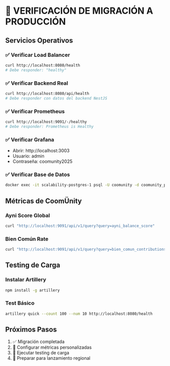 # 🚀 VERIFICACIÓN DE MIGRACIÓN A PRODUCCIÓN

## Servicios Operativos

### ✅ Verificar Load Balancer
```bash
curl http://localhost:8080/health
# Debe responder: "healthy"
```

### ✅ Verificar Backend Real
```bash
curl http://localhost:8080/api/health
# Debe responder con datos del backend NestJS
```

### ✅ Verificar Prometheus
```bash
curl http://localhost:9091/-/healthy
# Debe responder: Prometheus is Healthy
```

### ✅ Verificar Grafana
- Abrir: http://localhost:3003
- Usuario: admin
- Contraseña: coomunity2025

### ✅ Verificar Base de Datos
```bash
docker exec -it scalability-postgres-1 psql -U coomunity -d coomunity_production -c "SELECT version();"
```

## Métricas de CoomÜnity

### Ayni Score Global
```bash
curl "http://localhost:9091/api/v1/query?query=ayni_balance_score"
```

### Bien Común Rate
```bash
curl "http://localhost:9091/api/v1/query?query=bien_comun_contributions_rate"
```

## Testing de Carga

### Instalar Artillery
```bash
npm install -g artillery
```

### Test Básico
```bash
artillery quick --count 100 --num 10 http://localhost:8080/health
```

## Próximos Pasos

1. ✅ Migración completada
2. 🔄 Configurar métricas personalizadas
3. 🧪 Ejecutar testing de carga
4. 🚀 Preparar para lanzamiento regional
